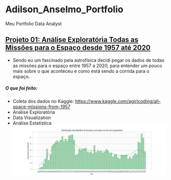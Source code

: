 # Adilson_Anselmo_Portfolio
Meu Portfolio Data Analyst

## [Projeto 01: Análise Exploratória Todas as Missões para o Espaço desde 1957 até 2020](https://github.com/adilsonselmo/all_mission_space_from_1957)
* Sendo eu um fascinado pela astrofísica decidi pegar os dados de todas as missões para o espaço entre 1957 a 2020, para entender um pouco mais sobre o que aconteceu e como está sendo a corrida para o espaço.
##### O que foi feito: 
* Coleta dos dados no Kaggle: https://www.kaggle.com/agirlcoding/all-space-missions-from-1957
* Análise Exploratória
* Data Visualization
* Análise Estatística
![](https://github.com/adilsonselmo/Adilson_Anselmo_Portfolio/blob/main/images/hist_success_mission_from_1957.jpg)
